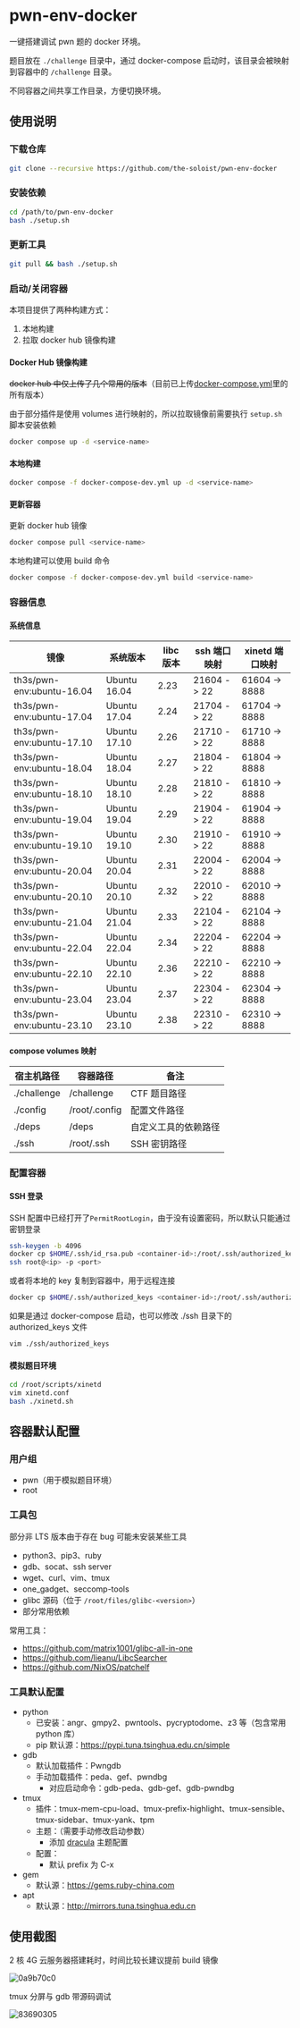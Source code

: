 # pwn-env-docker

一键搭建调试 pwn 题的 docker 环境。

题目放在 `./challenge` 目录中，通过 docker-compose 启动时，该目录会被映射到容器中的 `/challenge` 目录。

不同容器之间共享工作目录，方便切换环境。

## 使用说明

### 下载仓库

```sh
git clone --recursive https://github.com/the-soloist/pwn-env-docker
```

### 安装依赖

```sh
cd /path/to/pwn-env-docker
bash ./setup.sh
```

### 更新工具

```sh
git pull && bash ./setup.sh
```

### 启动/关闭容器

本项目提供了两种构建方式：

1. 本地构建
2. 拉取 docker hub 镜像构建

#### Docker Hub 镜像构建

~~docker hub 中仅上传了几个常用的版本~~（目前已上传[docker-compose.yml](./docker-compose.yml)里的所有版本）

由于部分插件是使用 volumes 进行映射的，所以拉取镜像前需要执行 `setup.sh` 脚本安装依赖

```sh
docker compose up -d <service-name>
```

#### 本地构建

```sh
docker compose -f docker-compose-dev.yml up -d <service-name>
```

#### 更新容器

更新 docker hub 镜像

```sh
docker compose pull <service-name>
```

本地构建可以使用 build 命令

```sh
docker compose -f docker-compose-dev.yml build <service-name>
```

### 容器信息

#### 系统信息

| 镜像                      | 系统版本     | libc 版本 | ssh 端口映射 | xinetd 端口映射 |
| ------------------------- | ------------ | --------- | ------------ | --------------- |
| th3s/pwn-env:ubuntu-16.04 | Ubuntu 16.04 | 2.23      | 21604 -> 22  | 61604 -> 8888   |
| th3s/pwn-env:ubuntu-17.04 | Ubuntu 17.04 | 2.24      | 21704 -> 22  | 61704 -> 8888   |
| th3s/pwn-env:ubuntu-17.10 | Ubuntu 17.10 | 2.26      | 21710 -> 22  | 61710 -> 8888   |
| th3s/pwn-env:ubuntu-18.04 | Ubuntu 18.04 | 2.27      | 21804 -> 22  | 61804 -> 8888   |
| th3s/pwn-env:ubuntu-18.10 | Ubuntu 18.10 | 2.28      | 21810 -> 22  | 61810 -> 8888   |
| th3s/pwn-env:ubuntu-19.04 | Ubuntu 19.04 | 2.29      | 21904 -> 22  | 61904 -> 8888   |
| th3s/pwn-env:ubuntu-19.10 | Ubuntu 19.10 | 2.30      | 21910 -> 22  | 61910 -> 8888   |
| th3s/pwn-env:ubuntu-20.04 | Ubuntu 20.04 | 2.31      | 22004 -> 22  | 62004 -> 8888   |
| th3s/pwn-env:ubuntu-20.10 | Ubuntu 20.10 | 2.32      | 22010 -> 22  | 62010 -> 8888   |
| th3s/pwn-env:ubuntu-21.04 | Ubuntu 21.04 | 2.33      | 22104 -> 22  | 62104 -> 8888   |
| th3s/pwn-env:ubuntu-22.04 | Ubuntu 22.04 | 2.34      | 22204 -> 22  | 62204 -> 8888   |
| th3s/pwn-env:ubuntu-22.10 | Ubuntu 22.10 | 2.36      | 22210 -> 22  | 62210 -> 8888   |
| th3s/pwn-env:ubuntu-23.04 | Ubuntu 23.04 | 2.37      | 22304 -> 22  | 62304 -> 8888   |
| th3s/pwn-env:ubuntu-23.10 | Ubuntu 23.10 | 2.38      | 22310 -> 22  | 62310 -> 8888   |

#### compose volumes 映射

| 宿主机路径  | 容器路径      | 备注                 |
| ----------- | ------------- | -------------------- |
| ./challenge | /challenge    | CTF 题目路径         |
| ./config    | /root/.config | 配置文件路径         |
| ./deps      | /deps         | 自定义工具的依赖路径 |
| ./ssh       | /root/.ssh    | SSH 密钥路径         |

### 配置容器

#### SSH 登录

SSH 配置中已经打开了`PermitRootLogin`，由于没有设置密码，所以默认只能通过密钥登录

```sh
ssh-keygen -b 4096
docker cp $HOME/.ssh/id_rsa.pub <container-id>:/root/.ssh/authorized_keys
ssh root@<ip> -p <port>
```

或者将本地的 key 复制到容器中，用于远程连接

```sh
docker cp $HOME/.ssh/authorized_keys <container-id>:/root/.ssh/authorized_keys
```

如果是通过 docker-compose 启动，也可以修改 ./ssh 目录下的 authorized_keys 文件

```sh
vim ./ssh/authorized_keys
```

#### 模拟题目环境

```sh
cd /root/scripts/xinetd
vim xinetd.conf
bash ./xinetd.sh
```

## 容器默认配置

### 用户组

- pwn（用于模拟题目环境）
- root

### 工具包

部分非 LTS 版本由于存在 bug 可能未安装某些工具

- python3、pip3、ruby
- gdb、socat、ssh server
- wget、curl、vim、tmux
- one_gadget、seccomp-tools
- glibc 源码（位于 `/root/files/glibc-<version>`）
- 部分常用依赖

常用工具：

- https://github.com/matrix1001/glibc-all-in-one
- https://github.com/lieanu/LibcSearcher
- https://github.com/NixOS/patchelf

### 工具默认配置

- python
  - 已安装：angr、gmpy2、pwntools、pycryptodome、z3 等（包含常用 python 库）
  - pip 默认源：https://pypi.tuna.tsinghua.edu.cn/simple
- gdb
  - 默认加载插件：Pwngdb
  - 手动加载插件：peda、gef、pwndbg
    - 对应启动命令：gdb-peda、gdb-gef、gdb-pwndbg
- tmux
  - 插件：tmux-mem-cpu-load、tmux-prefix-highlight、tmux-sensible、tmux-sidebar、tmux-yank、tpm
  - 主题：（需要手动修改启动参数）
    - 添加 [dracula](https://github.com/dracula/tmux) 主题配置
  - 配置：
    - 默认 prefix 为 C-x
- gem
  - 默认源：https://gems.ruby-china.com
- apt
  - 默认源：http://mirrors.tuna.tsinghua.edu.cn

## 使用截图

2 核 4G 云服务器搭建耗时，时间比较长建议提前 build 镜像

![0a9b70c0](./assets/0a9b70c0.png)

tmux 分屏与 gdb 带源码调试

![83690305](./assets/83690305.png)
